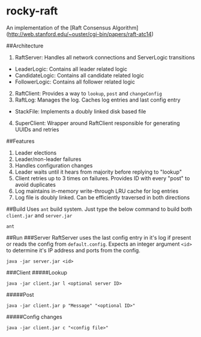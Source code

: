 # rocky-raft
An implementation of the [Raft Consensus Algorithm] (http://web.stanford.edu/~ouster/cgi-bin/papers/raft-atc14)

##Architecture
1. RaftServer: Handles all network connections and ServerLogic transitions
  * LeaderLogic: Contains all leader related logic
  * CandidateLogic: Contains all candidate related logic
  * FollowerLogic: Contains all follower related logic
2. RaftClient: Provides a way to `lookup`, `post` and `changeConfig`
3. RaftLog: Manages the log. Caches log entries and last config entry
  * StackFile: Implements a doubly linked disk based file
4. SuperClient: Wrapper around RaftClient responsible for generating UUIDs and retries

##Features
1. Leader elections
2. Leader/non-leader failures
3. Handles configuration changes
4. Leader waits until it hears from majority before replying to "lookup"
5. Client retries up to 3 times on failures. Provides ID with every "post" to avoid duplicates
6. Log maintains in-memory write-through LRU cache for log entries
7. Log file is doubly linked. Can be efficiently traversed in both directions

##Build
Uses `ant` build system. Just type the below command to build both `client.jar` and `server.jar`
```
ant
```

##Run
###Server
RaftServer uses the last config entry in it's log if present or reads the config from `default.config`. Expects an integer argument `<id>` to determine it's IP address and ports from the config.
```
java -jar server.jar <id>
```

###Client
#####Lookup
```
java -jar client.jar l <optional server ID>
```
#####Post
```
java -jar client.jar p "Message" "<optional ID>"
```
#####Config changes
```
java -jar client.jar c "<config file>"
```